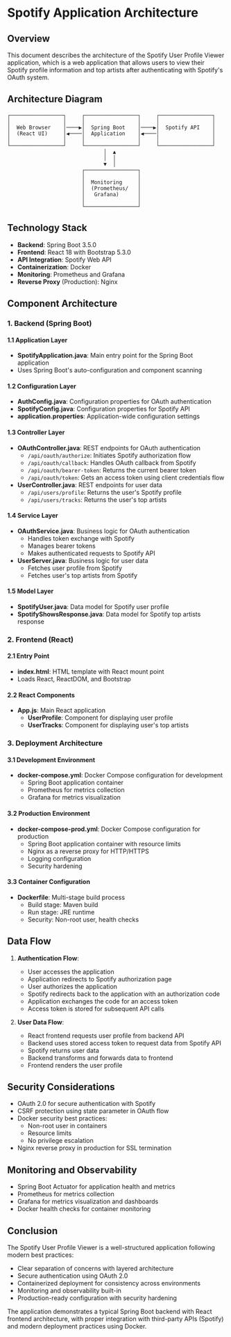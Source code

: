 # Spotify Application Architecture

## Overview
This document describes the architecture of the Spotify User Profile Viewer application, which is a web application that allows users to view their Spotify profile information and top artists after authenticating with Spotify's OAuth system.

## Architecture Diagram
```
┌─────────────────┐     ┌─────────────────┐     ┌─────────────────┐
│                 │     │                 │     │                 │
│  Web Browser    │────▶│  Spring Boot    │────▶│  Spotify API    │
│  (React UI)     │◀────│  Application    │◀────│                 │
│                 │     │                 │     │                 │
└─────────────────┘     └─────────────────┘     └─────────────────┘
                               │  ▲
                               │  │
                               ▼  │
                        ┌─────────────────┐
                        │                 │
                        │  Monitoring     │
                        │  (Prometheus/   │
                        │   Grafana)      │
                        │                 │
                        └─────────────────┘
```

## Technology Stack
- **Backend**: Spring Boot 3.5.0
- **Frontend**: React 18 with Bootstrap 5.3.0
- **API Integration**: Spotify Web API
- **Containerization**: Docker
- **Monitoring**: Prometheus and Grafana
- **Reverse Proxy** (Production): Nginx

## Component Architecture

### 1. Backend (Spring Boot)

#### 1.1 Application Layer
- **SpotifyApplication.java**: Main entry point for the Spring Boot application
- Uses Spring Boot's auto-configuration and component scanning

#### 1.2 Configuration Layer
- **AuthConfig.java**: Configuration properties for OAuth authentication
- **SpotifyConfig.java**: Configuration properties for Spotify API
- **application.properties**: Application-wide configuration settings

#### 1.3 Controller Layer
- **OAuthController.java**: REST endpoints for OAuth authentication
  - `/api/oauth/authorize`: Initiates Spotify authorization flow
  - `/api/oauth/callback`: Handles OAuth callback from Spotify
  - `/api/oauth/bearer-token`: Returns the current bearer token
  - `/api/oauth/token`: Gets an access token using client credentials flow
- **UserController.java**: REST endpoints for user data
  - `/api/users/profile`: Returns the user's Spotify profile
  - `/api/users/tracks`: Returns the user's top artists

#### 1.4 Service Layer
- **OAuthService.java**: Business logic for OAuth authentication
  - Handles token exchange with Spotify
  - Manages bearer tokens
  - Makes authenticated requests to Spotify API
- **UserServer.java**: Business logic for user data
  - Fetches user profile from Spotify
  - Fetches user's top artists from Spotify

#### 1.5 Model Layer
- **SpotifyUser.java**: Data model for Spotify user profile
- **SpotifyShowsResponse.java**: Data model for Spotify top artists response

### 2. Frontend (React)

#### 2.1 Entry Point
- **index.html**: HTML template with React mount point
- Loads React, ReactDOM, and Bootstrap

#### 2.2 React Components
- **App.js**: Main React application
  - **UserProfile**: Component for displaying user profile
  - **UserTracks**: Component for displaying user's top artists

### 3. Deployment Architecture

#### 3.1 Development Environment
- **docker-compose.yml**: Docker Compose configuration for development
  - Spring Boot application container
  - Prometheus for metrics collection
  - Grafana for metrics visualization

#### 3.2 Production Environment
- **docker-compose-prod.yml**: Docker Compose configuration for production
  - Spring Boot application container with resource limits
  - Nginx as a reverse proxy for HTTP/HTTPS
  - Logging configuration
  - Security hardening

#### 3.3 Container Configuration
- **Dockerfile**: Multi-stage build process
  - Build stage: Maven build
  - Run stage: JRE runtime
  - Security: Non-root user, health checks

## Data Flow

1. **Authentication Flow**:
   - User accesses the application
   - Application redirects to Spotify authorization page
   - User authorizes the application
   - Spotify redirects back to the application with an authorization code
   - Application exchanges the code for an access token
   - Access token is stored for subsequent API calls

2. **User Data Flow**:
   - React frontend requests user profile from backend API
   - Backend uses stored access token to request data from Spotify API
   - Spotify returns user data
   - Backend transforms and forwards data to frontend
   - Frontend renders the user profile

## Security Considerations

- OAuth 2.0 for secure authentication with Spotify
- CSRF protection using state parameter in OAuth flow
- Docker security best practices:
  - Non-root user in containers
  - Resource limits
  - No privilege escalation
- Nginx reverse proxy in production for SSL termination

## Monitoring and Observability

- Spring Boot Actuator for application health and metrics
- Prometheus for metrics collection
- Grafana for metrics visualization and dashboards
- Docker health checks for container monitoring

## Conclusion

The Spotify User Profile Viewer is a well-structured application following modern best practices:
- Clear separation of concerns with layered architecture
- Secure authentication using OAuth 2.0
- Containerized deployment for consistency across environments
- Monitoring and observability built-in
- Production-ready configuration with security hardening

The application demonstrates a typical Spring Boot backend with React frontend architecture, with proper integration with third-party APIs (Spotify) and modern deployment practices using Docker.